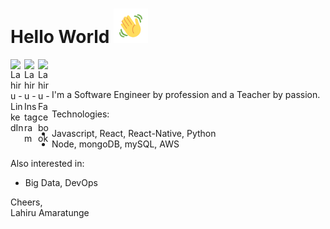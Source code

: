# Hello World <img src="https://github.com/LuckyMadu/LuckyMadu/blob/main/hi.gif" height="55px" width="55px">

<a href="https://linkedin.com/in/lahiru-amarathunge">
  <img align="left" alt="Lahiru - LinkedIn" width="22px" src="https://cdn.jsdelivr.net/npm/simple-icons@v3/icons/linkedin.svg"/>
</a>
<a href="https://stackoverflow.com/users/7872227/lahiru-amarathunge">
  <img align="left" alt="Lahiru - Instagram" width="22px" src="https://cdn.jsdelivr.net/npm/simple-icons@v3/icons/stackoverflow.svg"/>
</a>
<a href="https://www.facebook.com/lahiru.amarathunge">
  <img align="left" alt="Lahiru - Facebook" width="22px" src="https://cdn.jsdelivr.net/npm/simple-icons@v3/icons/facebook.svg"/>
</a>
<br />
<br />

I'm a Software Engineer by profession and a Teacher by passion.  

Technologies:
- Javascript, React, React-Native, Python
- Node, mongoDB, mySQL, AWS

Also interested in:
- Big Data, DevOps

Cheers,  
Lahiru Amaratunge
